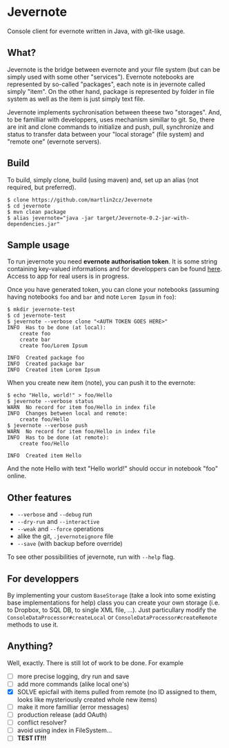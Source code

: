 # Jevernote
Console client for evernote written in Java, with git-like usage.

## What?

Jevernote is the bridge between evernote and your file system (but can be simply used with some other "services"). Evernote notebooks are represented by so-called "packages", each note is in jevernote called simply "item". On the other hand, package is represented by folder in file system as well as the item is just simply text file.

Jevernote implements sychronisation between theese two "storages". And, to be familliar with developpers, uses mechanism simillar to git. So, there are init and clone commands to initialize and push, pull, synchronize and status to transfer data between your "local storage" (file system) and "remote one" (evernote servers). 

## Build
To build, simply clone, build (using maven) and, set up an alias (not required, but preferred).

    $ clone https://github.com/martlin2cz/Jevernote
    $ cd jevernote
    $ mvn clean package
    $ alias jevernote="java -jar target/Jevernote-0.2-jar-with-dependencies.jar"

## Sample usage
To run jevernote you need __evernote authorisation token__. It is some string containing key-valued informations and for developpers can be found [here](https://sandbox.evernote.com/api/DeveloperToken.action). Access to app for real users is in progress.

Once you have generated token, you can clone your notebooks (assuming having notebooks `foo` and `bar` and note `Lorem Ipsum` in `foo`):

    $ mkdir jevernote-test
    $ cd jevernote-test
    $ jevernote --verbose clone "<AUTH TOKEN GOES HERE>"
    INFO  Has to be done (at local):
    	create foo
    	create bar
    	create foo/Lorem Ipsum
     
    INFO  Created package foo 
    INFO  Created package bar 
    INFO  Created item Lorem Ipsum 
    
When you create new item (note), you can push it to the evernote:

    $ echo "Hello, world!" > foo/Hello
    $ jevernote --verbose status
    WARN  No record for item foo/Hello in index file 
    INFO  Changes between local and remote:
    	create foo/Hello
    $ jevernote --verbose push
    WARN  No record for item foo/Hello in index file 
    INFO  Has to be done (at remote):
    	create foo/Hello
    
    INFO  Created item Hello 
      
And the note Hello with text "Hello world!" should occur in notebook "foo" online.


## Other features

 - `--verbose` and `--debug` run
 - `--dry-run` and `--interactive`
 - `--weak` and `--force` operations
 - alike the git, `.jevernoteignore` file
 - `--save` (with backup before override)

To see other possibilities of jevernote, run with `--help` flag.

## For developpers

By implementing your custom `BaseStorage` (take a look into some existing base implementations for help) class you can create your own storage (i.e. to Dropbox, to SQL DB, to single XML file, ...). Just particullary modify the `ConsoleDataProcessor#createLocal` or `ConsoleDataProcessor#createRemote` methods to use it. 

## Anything?

Well, exactly. There is still lot of work to be done. For example

 - [ ] more precise logging, dry run and save
 - [ ] add more commands (alike local one's)
 - [x] SOLVE epicfail with items pulled from remote (no ID assigned to them, looks like mysteriously created whole new items)
 - [ ] make it more familliar (error messages)
 - [ ] production release (add OAuth)
 - [ ] conflict resolver?
 - [ ] avoid using index in FileSystem...
 - [ ] __TEST IT!!!__
